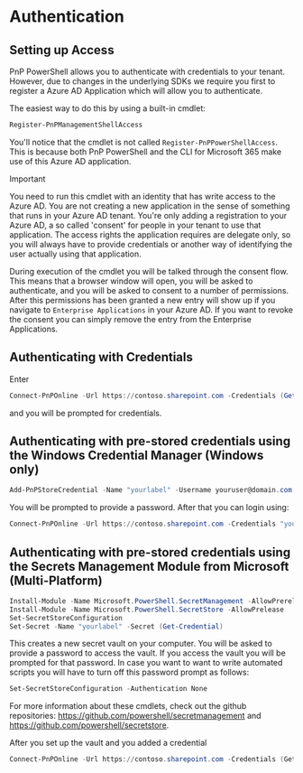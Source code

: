 # Authentication

## Setting up Access

PnP PowerShell allows you to authenticate with credentials to your tenant. However, due to changes in the underlying SDKs we require you first to register a Azure AD Application which will allow you to authenticate.

The easiest way to do this by using a built-in cmdlet:

```powershell
Register-PnPManagementShellAccess
```

You'll notice that the cmdlet is not called `Register-PnPPowerShellAccess`. This is because both PnP PowerShell and the CLI for Microsoft 365 make use of this Azure AD application. 

> [!Important]
> You need to run this cmdlet with an identity that has write access to the Azure AD.
> You are not creating a new application in the sense of something that runs in your Azure AD tenant. You're only adding a registration to your Azure AD, a so called 'consent' for people in your tenant to use that application. The access rights the application requires are delegate only, so you will always have to provide credentials or another way of identifying the user actually using that application.

During execution of the cmdlet you will be talked through the consent flow. This means that a browser window will open, you will be asked to authenticate, and you will be asked to consent to a number of permissions. After this permissions has been granted a new entry will show up if you navigate to `Enterprise Applications` in your Azure AD. If you want to revoke the consent you can simply remove the entry from the Enterprise Applications. 

## Authenticating with Credentials

Enter

```powershell
Connect-PnPOnline -Url https://contoso.sharepoint.com -Credentials (Get-Credential)
```

and you will be prompted for credentials. 

## Authenticating with pre-stored credentials using the Windows Credential Manager (Windows only)

```powershell
Add-PnPStoreCredential -Name "yourlabel" -Username youruser@domain.com
```

You will be prompted to provide a password. After that you can login using:

```powershell
Connect-PnPOnline -Url https://contoso.sharepoint.com -Credentials "yourlabel"
```

## Authenticating with pre-stored credentials using the Secrets Management Module from Microsoft (Multi-Platform)

```powershell
Install-Module -Name Microsoft.PowerShell.SecretManagement -AllowPrerelease
Install-Module -Name Microsoft.PowerShell.SecretStore -AllowPrelease
Set-SecretStoreConfiguration
Set-Secret -Name "yourlabel" -Secret (Get-Credential)
```

This creates a new secret vault on your computer. You will be asked to provide a password to access the vault. If you access the vault you will be prompted for that password. In case you want to want to write automated scripts you will have to turn off this password prompt as follows:

```powershell
Set-SecretStoreConfiguration -Authentication None
```

For more information about these cmdlets, check out the github repositories: https://github.com/powershell/secretmanagement and https://github.com/powershell/secretstore.

After you set up the vault and you added a credential

```powershell
Connect-PnPOnline -Url https://contoso.sharepoint.com -Credentials (Get-Secret -Name "yourlabel")
```




